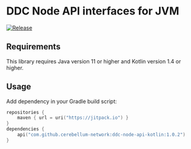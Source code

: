# DDC Node API interfaces for JVM

[![Release](https://jitpack.io/v/cerebellum-network/ddc-node-api-kotlin.svg)](https://jitpack.io/#cerebellum-network/ddc-node-api-kotlin)

## Requirements

This library requires Java version 11 or higher and Kotlin version 1.4 or higher.

## Usage

Add dependency in your Gradle build script:

```kotlin
repositories {
    maven { url = uri("https://jitpack.io") }
}
dependencies {
    api("com.github.cerebellum-network:ddc-node-api-kotlin:1.0.2")
}
```

